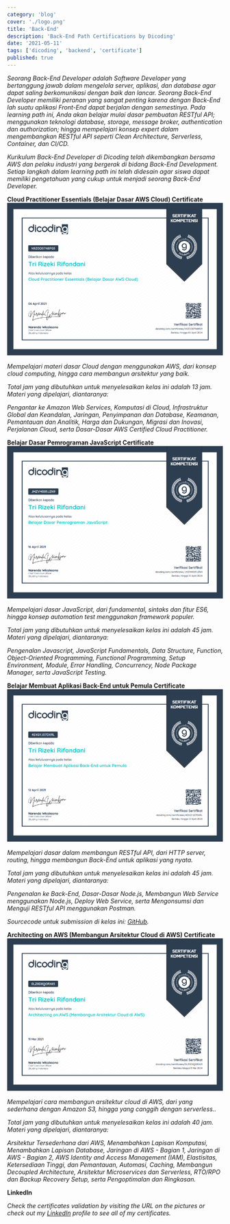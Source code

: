 ```yaml
---
category: 'blog'
cover: './logo.png'
title: 'Back-End'
description: 'Back-End Path Certifications by Dicoding'
date: '2021-05-11'
tags: ['dicoding', 'backend', 'certificate']
published: true
---
```


_Seorang Back-End Developer adalah Software Developer yang bertanggung jawab dalam mengelola server, aplikasi, dan database agar dapat saling berkomunikasi dengan baik dan lancar. Seorang Back-End Developer memiliki peranan yang sangat penting karena dengan Back-End lah suatu aplikasi Front-End dapat berjalan dengan semestinya. Pada learning path ini, Anda akan belajar mulai dasar pembuatan RESTful API; menggunakan teknologi database, storage, message broker, authentication dan authorization; hingga mempelajari konsep expert dalam mengembangkan RESTful API seperti Clean Architecture, Serverless, Container, dan CI/CD._

_Kurikulum Back-End Developer di Dicoding telah dikembangkan bersama AWS dan pelaku industri yang bergerak di bidang Back-End Development. Setiap langkah dalam learning path ini telah didesain agar siswa dapat memiliki pengetahuan yang cukup untuk menjadi seorang Back-End Developer._

**Cloud Practitioner Essentials (Belajar Dasar AWS Cloud) Certificate**
![Cloud Practitioner Essentials (Belajar Dasar AWS Cloud) Certificate by Rifandani](./aws.png)

_Mempelajari materi dasar Cloud dengan menggunakan AWS, dari konsep cloud computing, hingga cara membangun arsitektur yang baik._

_Total jam yang dibutuhkan untuk menyelesaikan kelas ini adalah 13 jam. Materi yang dipelajari, diantaranya:_

_Pengantar ke Amazon Web Services, Komputasi di Cloud, Infrastruktur Global dan Keandalan, Jaringan, Penyimpanan dan Database, Keamanan, Pemantauan dan Analitik, Harga dan Dukungan, Migrasi dan Inovasi, Perjalanan Cloud, serta Dasar-Dasar AWS Certified Cloud Practitioner._

**Belajar Dasar Pemrograman JavaScript Certificate**
![Belajar Dasar Pemrograman JavaScript Certificate by Rifandani](./javascript.png)

_Mempelajari dasar JavaScript, dari fundamental, sintaks dan fitur ES6, hingga konsep automation test menggunakan framework populer._

_Total jam yang dibutuhkan untuk menyelesaikan kelas ini adalah 45 jam. Materi yang dipelajari, diantaranya:_

_Pengenalan Javascript, JavaScript Fundamentals, Data Structure, Function, Object-Oriented Programming, Functional Programming, Setup Environment, Module, Error Handling, Concurrency, Node Package Manager, serta JavaScript Testing._

**Belajar Membuat Aplikasi Back-End untuk Pemula Certificate**
![Belajar Membuat Aplikasi Back-End untuk Pemula Certificate by Rifandani](./hapi.png)

_Mempelajari dasar dalam membangun RESTful API, dari HTTP server, routing, hingga membangun Back-End untuk aplikasi yang nyata._

_Total jam yang dibutuhkan untuk menyelesaikan kelas ini adalah 45 jam. Materi yang dipelajari, diantaranya:_

_Pengenalan ke Back-End, Dasar-Dasar Node.js, Membangun Web Service menggunakan Node.js, Deploy Web Service, serta Mengonsumsi dan Menguji RESTful API menggunakan Postman._

_Sourcecode untuk submission di kelas ini: [GitHub](https://github.com/rifandani/belajar-membuat-aplikasi-backend)._

**Architecting on AWS (Membangun Arsitektur Cloud di AWS) Certificate**
![Architecting on AWS (Membangun Arsitektur Cloud di AWS) Certificate by Rifandani](./arsitektur-aws.png)

_Mempelajari cara membangun arsitektur cloud di AWS, dari yang sederhana dengan Amazon S3, hingga yang canggih dengan serverless.._

_Total jam yang dibutuhkan untuk menyelesaikan kelas ini adalah 40 jam. Materi yang dipelajari, diantaranya:_

_Arsitektur Tersederhana dari AWS, Menambahkan Lapisan Komputasi, Menambahkan Lapisan Database, Jaringan di AWS - Bagian 1, Jaringan di AWS - Bagian 2, AWS Identity and Access Management (IAM), Elastisitas, Ketersediaan Tinggi, dan Pemantauan, Automasi, Caching, Membangun Decoupled Architecture, Arsitektur Microservices dan Serverless, RTO/RPO dan Backup Recovery Setup, serta Pengoptimalan dan Ringkasan._

**LinkedIn**

_Check the certificates validation by visiting the URL on the pictures or check out my [LinkedIn](https://www.linkedin.com/in/rifandani/) profile to see all of my certificates._
